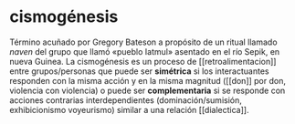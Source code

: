 # cismogénesis
Término acuñado por Gregory Bateson a propósito de un ritual llamado *naven* del grupo que llamó «pueblo Iatmul» asentado en el río Sepik, en nueva Guinea. La cismogénesis es un proceso de [[retroalimentacion]] entre grupos/personas que puede ser **simétrica** si los interactuantes responden con la misma acción y en la misma magnitud ([[don]] por don, violencia con violencia) o puede ser **complementaria** si se responde con acciones contrarias interdependientes (dominación/sumisión, exhibicionismo voyeurismo) similar a una relación [[dialectica]].
